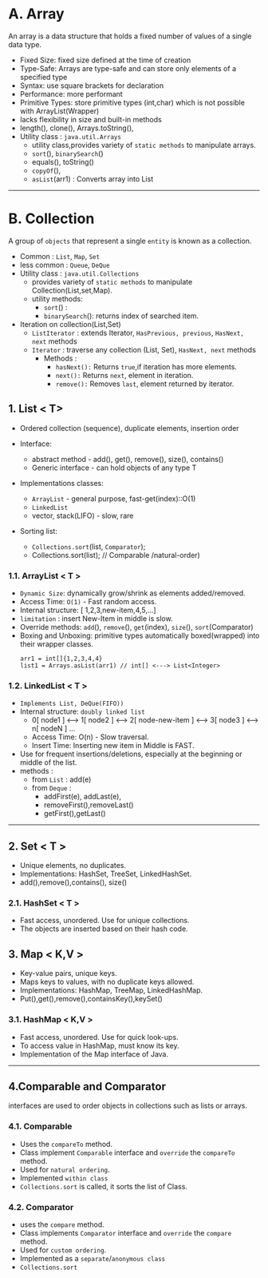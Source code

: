 #  A. Array 
An array is a data structure that holds a fixed number of values of a single data type.
- Fixed Size: fixed size defined at the time of creation
- Type-Safe: Arrays are type-safe and can store only elements of a specified type
- Syntax:  use square brackets for declaration
- Performance: more performant
- Primitive Types: store primitive types (int,char) which is not possible with ArrayList(Wrapper)
- lacks flexibility in size and built-in methods
- length(), clone(), Arrays.toString(),
- Utility class : `java.util.Arrays`
  - utility class,provides variety of `static methods` to manipulate arrays.
  - `sort`(), `binarySearch`()
  - equals(), toString()
  - `copyOf`(), 
  - `asList`(arr1) : Converts array into List

---

# B. Collection 
A group of  `objects` that represent a single `entity` is known as a collection.
- Common : `List`, `Map`, `Set`
- less common : `Queue`, `DeQue`
- Utility class : `java.util.Collections`
  - provides variety of `static methods` to manipulate Collection(List,set,Map).
  - utility methods:
    - `sort`() :
    - `binarySearch`(): returns index of searched item.
- Iteration on collection(List,Set)
  - `ListIterator` : extends Iterator, `HasPrevious, previous`, `HasNext, next` methods
  - `Iterator`     :  traverse any collection (List, Set), `HasNext, next` methods
    - Methods :  
      - `hasNext():` Returns `true`,if iteration has more elements.
      - `next():` Returns `next`, element in iteration.
      - `remove():` Removes `last`, element returned by iterator.


## 1. List < T>
- Ordered collection (sequence),  duplicate elements, insertion order
- Interface: 
  - abstract method - add(), get(), remove(), size(), contains()
  - Generic interface - can hold objects of any type T

- Implementations classes: 
  - `ArrayList` - general purpose, fast-get(index)::O(1)
  - `LinkedList`  
  - vector, stack(LIFO) - slow, rare
- Sorting list:
  - `Collections.sort`(list, `Comparator`);
  - Collections.sort(list); // Comparable /natural-order)

  
### 1.1. ArrayList < T >
- `Dynamic Size`: dynamically grow/shrink as elements added/removed.
- Access Time: `O(1)` - Fast random access.
- Internal structure: [ 1,2,3,new-item,4,5,...]
- `limitation` : insert New-Item in middle is slow.
- Override methods: `add`(), `remove`(), `get`(index), `size`(), `sort`(Comparator)
- Boxing and Unboxing: primitive types automatically boxed(wrapped) into their wrapper classes.
  ```
  arr1 = int[]{1,2,3,4,4}
  list1 = Arrays.asList(arr1) // int[] <---> List<Integer> 
  ```

### 1.2. LinkedList < T > 
- `Implements List, DeQue(FIFO))`
- Internal structure: `doubly linked list`
  - 0[ node1 ] <--> 1[ node2 ] <--> 2[ node-new-item ] <--> 3[ node3 ] <--> n[ nodeN ] ...
  - Access Time: O(n) - Slow traversal.
  - Insert Time: Inserting new item in Middle is FAST.
- Use for frequent insertions/deletions, especially at the beginning or middle of the list.
- methods :
  - from `List` : add(e)
  - from `Deque` :
    - addFirst(e), addLast(e), 
    - removeFirst(),removeLast()
    - getFirst(),getLast()

---
## 2. Set < T >
- Unique elements, no duplicates.
- Implementations: HashSet, TreeSet, LinkedHashSet.
- add(),remove(),contains(), size()

### 2.1. HashSet < T >
- Fast access, unordered. Use for unique collections.
- The objects are inserted based on their hash code.


## 3. Map < K,V >
- Key-value pairs, unique keys.
- Maps keys to values, with no duplicate keys allowed.
- Implementations: HashMap, TreeMap, LinkedHashMap.
- Put(),get(),remove(),containsKey(),keySet()

###  3.1. HashMap < K,V >
- Fast access, unordered. Use for quick look-ups.
- To access value in HashMap, must know its key.
- Implementation of the Map interface of Java.

---
## 4.Comparable and Comparator
interfaces are used to order objects in collections such as lists or arrays.

### 4.1. Comparable
- Uses the `compareTo` method.
- Class implement `Comparable` interface and `override` the `compareTo` method.
- Used for `natural ordering`. 
- Implemented `within class`
- `Collections.sort` is called, it sorts the list of Class.


### 4.2. Comparator
- uses the `compare` method.
- Class implements `Comparator` interface and `override` the `compare` method.
- Used for `custom ordering`. 
- Implemented as a `separate`/`anonymous class`
- `Collections.sort` 



